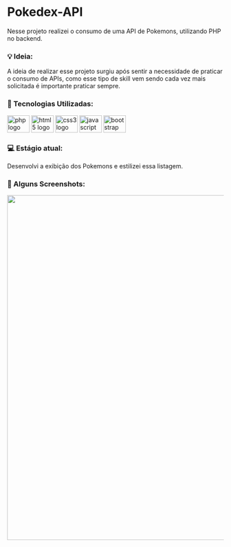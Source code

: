 # Pokedex-API
Nesse projeto realizei o consumo de uma API de Pokemons, utilizando PHP no backend.

### 💡 Ideia:
A ideia de realizar esse projeto surgiu após sentir a necessidade de praticar o consumo de APIs, como esse tipo de skill vem sendo cada vez mais solicitada é importante praticar sempre.

### 🧰 Tecnologias Utilizadas:

<div align="left">
  <img src="https://cdn.jsdelivr.net/gh/devicons/devicon/icons/php/php-original.svg" height="40" width="52" alt="php logo"  />
  <img src="https://cdn.jsdelivr.net/gh/devicons/devicon/icons/html5/html5-original.svg" height="40" width="52" alt="html5 logo"  />
  <img src="https://cdn.jsdelivr.net/gh/devicons/devicon/icons/css3/css3-original.svg" height="40" width="52" alt="css3 logo"  />
  <img src="https://cdn.jsdelivr.net/gh/devicons/devicon/icons/javascript/javascript-original.svg" height="40" width="52" alt="javascript logo"  />
  <img src="https://cdn.jsdelivr.net/gh/devicons/devicon/icons/bootstrap/bootstrap-original.svg" height="40" width="52" alt="bootstrap logo"  />
</div>

### 💻 Estágio atual:
Desenvolvi a exibição dos Pokemons e estilizei essa listagem.

### 📸 Alguns Screenshots:
<img src="https://user-images.githubusercontent.com/51165259/163694958-7d903377-6056-40b7-918b-dc0de8e2618f.png" width="800"/>
